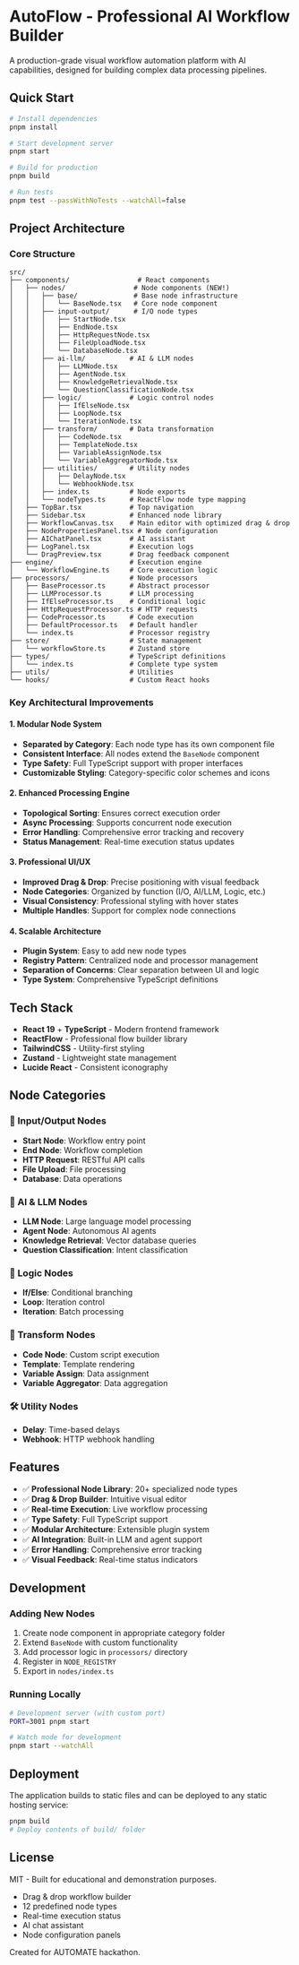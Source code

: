 # AutoFlow - Professional AI Workflow Builder

A production-grade visual workflow automation platform with AI capabilities, designed for building complex data processing pipelines.

## Quick Start

```bash
# Install dependencies
pnpm install

# Start development server
pnpm start

# Build for production
pnpm build

# Run tests
pnpm test --passWithNoTests --watchAll=false
```

## Project Architecture

### Core Structure

```
src/
├── components/                 # React components
│   ├── nodes/                 # Node components (NEW!)
│   │   ├── base/              # Base node infrastructure
│   │   │   └── BaseNode.tsx   # Core node component
│   │   ├── input-output/      # I/O node types
│   │   │   ├── StartNode.tsx
│   │   │   ├── EndNode.tsx
│   │   │   ├── HttpRequestNode.tsx
│   │   │   ├── FileUploadNode.tsx
│   │   │   └── DatabaseNode.tsx
│   │   ├── ai-llm/           # AI & LLM nodes
│   │   │   ├── LLMNode.tsx
│   │   │   ├── AgentNode.tsx
│   │   │   ├── KnowledgeRetrievalNode.tsx
│   │   │   └── QuestionClassificationNode.tsx
│   │   ├── logic/            # Logic control nodes
│   │   │   ├── IfElseNode.tsx
│   │   │   ├── LoopNode.tsx
│   │   │   └── IterationNode.tsx
│   │   ├── transform/        # Data transformation
│   │   │   ├── CodeNode.tsx
│   │   │   ├── TemplateNode.tsx
│   │   │   ├── VariableAssignNode.tsx
│   │   │   └── VariableAggregatorNode.tsx
│   │   ├── utilities/        # Utility nodes
│   │   │   ├── DelayNode.tsx
│   │   │   └── WebhookNode.tsx
│   │   ├── index.ts          # Node exports
│   │   └── nodeTypes.ts      # ReactFlow node type mapping
│   ├── TopBar.tsx            # Top navigation
│   ├── Sidebar.tsx           # Enhanced node library
│   ├── WorkflowCanvas.tsx    # Main editor with optimized drag & drop
│   ├── NodePropertiesPanel.tsx # Node configuration
│   ├── AIChatPanel.tsx       # AI assistant
│   ├── LogPanel.tsx          # Execution logs
│   └── DragPreview.tsx       # Drag feedback component
├── engine/                   # Execution engine
│   └── WorkflowEngine.ts     # Core execution logic
├── processors/               # Node processors
│   ├── BaseProcessor.ts      # Abstract processor
│   ├── LLMProcessor.ts       # LLM processing
│   ├── IfElseProcessor.ts    # Conditional logic
│   ├── HttpRequestProcessor.ts # HTTP requests
│   ├── CodeProcessor.ts      # Code execution
│   ├── DefaultProcessor.ts   # Default handler
│   └── index.ts              # Processor registry
├── store/                    # State management
│   └── workflowStore.ts      # Zustand store
├── types/                    # TypeScript definitions
│   └── index.ts              # Complete type system
├── utils/                    # Utilities
└── hooks/                    # Custom React hooks
```

### Key Architectural Improvements

#### 1. **Modular Node System**
- **Separated by Category**: Each node type has its own component file
- **Consistent Interface**: All nodes extend the `BaseNode` component
- **Type Safety**: Full TypeScript support with proper interfaces
- **Customizable Styling**: Category-specific color schemes and icons

#### 2. **Enhanced Processing Engine**
- **Topological Sorting**: Ensures correct execution order
- **Async Processing**: Supports concurrent node execution
- **Error Handling**: Comprehensive error tracking and recovery
- **Status Management**: Real-time execution status updates

#### 3. **Professional UI/UX**
- **Improved Drag & Drop**: Precise positioning with visual feedback
- **Node Categories**: Organized by function (I/O, AI/LLM, Logic, etc.)
- **Visual Consistency**: Professional styling with hover states
- **Multiple Handles**: Support for complex node connections

#### 4. **Scalable Architecture**
- **Plugin System**: Easy to add new node types
- **Registry Pattern**: Centralized node and processor management
- **Separation of Concerns**: Clear separation between UI and logic
- **Type System**: Comprehensive TypeScript definitions

## Tech Stack

- **React 19** + **TypeScript** - Modern frontend framework
- **ReactFlow** - Professional flow builder library  
- **TailwindCSS** - Utility-first styling
- **Zustand** - Lightweight state management
- **Lucide React** - Consistent iconography

## Node Categories

### 🔄 Input/Output Nodes
- **Start Node**: Workflow entry point
- **End Node**: Workflow completion
- **HTTP Request**: RESTful API calls
- **File Upload**: File processing
- **Database**: Data operations

### 🤖 AI & LLM Nodes  
- **LLM Node**: Large language model processing
- **Agent Node**: Autonomous AI agents
- **Knowledge Retrieval**: Vector database queries
- **Question Classification**: Intent classification

### 🔀 Logic Nodes
- **If/Else**: Conditional branching
- **Loop**: Iteration control
- **Iteration**: Batch processing

### 🔄 Transform Nodes
- **Code Node**: Custom script execution
- **Template**: Template rendering
- **Variable Assign**: Data assignment
- **Variable Aggregator**: Data aggregation

### 🛠️ Utility Nodes
- **Delay**: Time-based delays
- **Webhook**: HTTP webhook handling

## Features

- ✅ **Professional Node Library**: 20+ specialized node types
- ✅ **Drag & Drop Builder**: Intuitive visual editor
- ✅ **Real-time Execution**: Live workflow processing
- ✅ **Type Safety**: Full TypeScript support
- ✅ **Modular Architecture**: Extensible plugin system
- ✅ **AI Integration**: Built-in LLM and agent support
- ✅ **Error Handling**: Comprehensive error tracking
- ✅ **Visual Feedback**: Real-time status indicators

## Development

### Adding New Nodes

1. Create node component in appropriate category folder
2. Extend `BaseNode` with custom functionality
3. Add processor logic in `processors/` directory
4. Register in `NODE_REGISTRY`
5. Export in `nodes/index.ts`

### Running Locally

```bash
# Development server (with custom port)
PORT=3001 pnpm start

# Watch mode for development
pnpm start --watchAll
```

## Deployment

The application builds to static files and can be deployed to any static hosting service:

```bash
pnpm build
# Deploy contents of build/ folder
```

## License

MIT - Built for educational and demonstration purposes.

- Drag & drop workflow builder
- 12 predefined node types
- Real-time execution status
- AI chat assistant
- Node configuration panels

Created for AUTOMATE hackathon.
